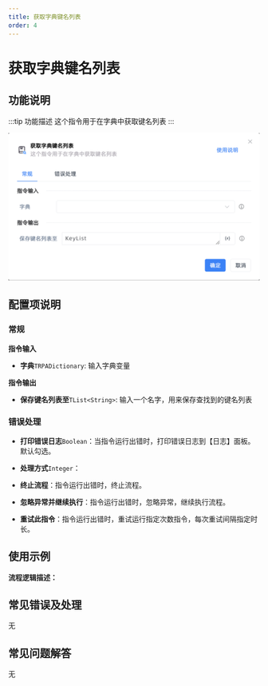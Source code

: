```yaml
---
title: 获取字典键名列表
order: 4
---
```


# 获取字典键名列表

## 功能说明

:::tip 功能描述
这个指令用于在字典中获取键名列表
:::

![获取字典键名列表](../../../assets/获取字典键名列表_command.png)

## 配置项说明

### 常规

**指令输入**

- **字典**`TRPADictionary`: 输入字典变量


**指令输出**

- **保存键名列表至**`TList<String>`: 输入一个名字，用来保存查找到的键名列表

### 错误处理

- **打印错误日志**`Boolean`：当指令运行出错时，打印错误日志到【日志】面板。默认勾选。

- **处理方式**`Integer`：

 - **终止流程**：指令运行出错时，终止流程。

 - **忽略异常并继续执行**：指令运行出错时，忽略异常，继续执行流程。

 - **重试此指令**：指令运行出错时，重试运行指定次数指令，每次重试间隔指定时长。

## 使用示例

**流程逻辑描述：** 

## 常见错误及处理

无

## 常见问题解答

无

